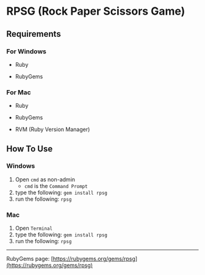 RPSG (Rock Paper Scissors Game)
===============================

Requirements
------------

### For Windows

+ Ruby 
- RubyGems 

### For Mac

+ Ruby
- RubyGems
* RVM (Ruby Version Manager)

How To Use
----------

### Windows

1. Open `cmd` as non-admin
   * `cmd` is the `Command Prompt`
2. type the following: `gem install rpsg`
3. run the following: `rpsg`

### Mac

1. Open `Terminal`
2. type the following: `gem install rpsg`
3. run the following: `rpsg`

________

RubyGems page: [https://rubygems.org/gems/rpsg](https://rubygems.org/gems/rpsg)

